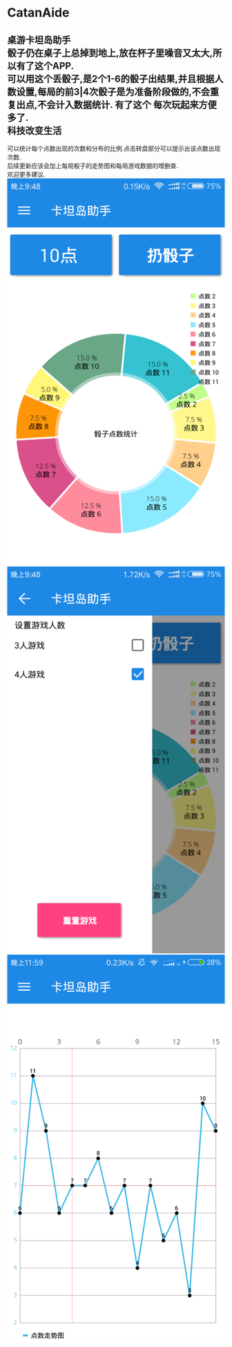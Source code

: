 # CatanAide  
桌游卡坦岛助手  
骰子仍在桌子上总掉到地上,放在杯子里噪音又太大,所以有了这个APP.  
可以用这个丢骰子,是2个1-6的骰子出结果,并且根据人数设置,每局的前3|4次骰子是为准备阶段做的,不会重复出点,不会计入数据统计.
有了这个 每次玩起来方便多了.  
科技改变生活
-------------
可以统计每个点数出现的次数和分布的比例.点击转盘部分可以提示出该点数出现次数.  
后续更新应该会加上每局骰子的走势图和每局游戏数据的增删查.  
欢迎更多建议.  
![](https://github.com/DemonWitcher/CatanAide/raw/master/art/art1.png)  
![](https://github.com/DemonWitcher/CatanAide/raw/master/art/art2.png)
![](https://github.com/DemonWitcher/CatanAide/raw/master/art/art3.png)
